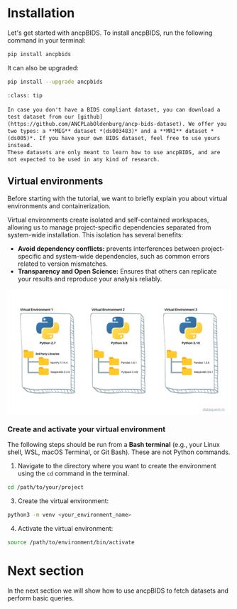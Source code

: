 # Installation

Let's get started with ancpBIDS.
To install ancpBIDS, run the following command in your terminal:

```bash
pip install ancpbids
```

It can also be upgraded:

```bash
pip install --upgrade ancpbids
```


```{admonition} Don't have a Dataset?
:class: tip

In case you don't have a BIDS compliant dataset, you can download a test dataset from our [github](https://github.com/ANCPLabOldenburg/ancp-bids-dataset). We offer you two types: a **MEG** dataset *(ds003483)* and a **MRI** dataset *(ds005)*. If you have your own BIDS dataset, feel free to use yours instead.
These datasets are only meant to learn how to use ancpBIDS, and are not expected to be used in any kind of research. 

```

## Virtual environments
Before starting with the tutorial, we want to briefly explain you about virtual environments and containerization.

Virtual environments create isolated and self-contained workspaces, allowing us to manage project-specific dependencies separated from system-wide installation. This isolation has several benefits:
- **Avoid dependency conflicts:** prevents interferences between project-specific and system-wide dependencies, such as common errors related to version mismatches.
- **Transparency and Open Science:** Ensures that others can replicate your results and reproduce your analysis reliably.

<img src="../static/environment.jpg" alt="bids-schema" width="600px" align="center">

### Create and activate your virtual environment
The following steps should be run from a **Bash terminal** (e.g.,  your Linux shell, WSL, macOS Terminal, or Git Bash). These are not Python commands.

1. Navigate to the directory where you want to create the environment using the `cd` command in the terminal.

```bash
cd /path/to/your/project
```

3. Create the virtual environment:

```bash
python3 -m venv <your_environment_name>
```

4. Activate the virtual environment:

```bash
source /path/to/environment/bin/activate
```

# Next section
In the next section we will show how to use ancpBIDS to fetch datasets and perform basic queries.




